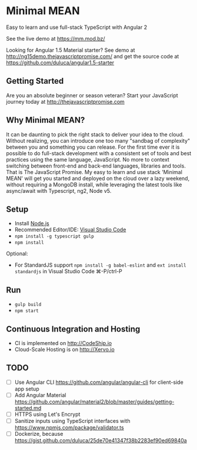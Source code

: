 # Minimal MEAN
Easy to learn and use full-stack TypeScript with Angular 2

See the live demo at https://mm.mod.bz/

Looking for Angular 1.5 Material starter? See demo at http://ng15demo.thejavascriptpromise.com/ and get the source code at https://github.com/duluca/angular1.5-starter

## Getting Started
Are you an absolute beginner or season veteran? Start your JavaScript journey today at http://thejavascriptpromise.com

## Why Minimal MEAN?
It can be daunting to pick the right stack to deliver your idea to the cloud. Without realizing, you can introduce one too many "sandbag of complexity" between you and something you can release. For the first time ever it is possible to do full-stack development with a consistent set of tools and best practices using the same language, JavaScript. No more to context switching between front-end and back-end languages, libraries and tools. That is The JavaScript Promise. My easy to learn and use stack 'Minimal MEAN' will get you started and deployed on the cloud over a lazy weekend, without requiring a MongoDB install, while leveraging the latest tools like async/await with Typescript, ng2, Node v5.

## Setup
- Install [Node.js](https://nodejs.org/en/)
- Recommended Editor/IDE: [Visual Studio Code](https://code.visualstudio.com/)
- `npm install -g typescript gulp`
- `npm install`

Optional:
- For StandardJS support `npm install -g babel-eslint` and `ext install standardjs` in Visual Studio Code ⌘-P/ctrl-P

## Run
- `gulp build`
- `npm start`

## Continuous Integration and Hosting
- CI is implemented on http://CodeShip.io
- Cloud-Scale Hosting is on http://Xervo.io

## TODO
- [ ] Use Angular CLI https://github.com/angular/angular-cli for client-side app setup
- [ ] Add Angular Material https://github.com/angular/material2/blob/master/guides/getting-started.md
- [ ] HTTPS using Let's Encrypt
- [ ] Sanitize inputs using TypeScript interfaces with https://www.npmjs.com/package/validator.ts
- [ ] Dockerize, because https://gist.github.com/duluca/25de70e41347f38b2283ef90ed69840a